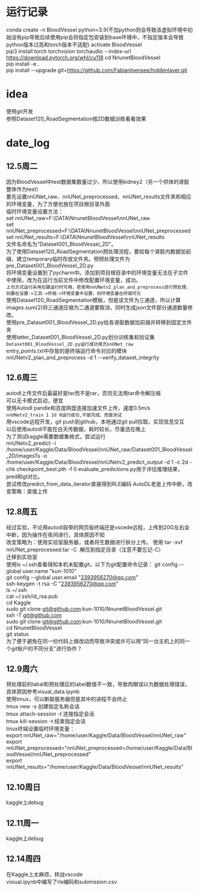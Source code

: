 # 运行记录
conda create -n BloodVessel python=3.9(不加python则会导致该虚拟环境中初始没有pip导致后续使用pip会将指定包安装到base环境中，不指定版本会导致python版本过高和torch版本不适配) 
activate BloodVessel  
pip3 install torch torchvision torchaudio --index-url https://download.pytorch.org/whl/cu118 
cd NnunetBloodVessel  
pip install -e .    
pip install --upgrade git+https://github.com/FabianIsensee/hiddenlayer.git  
# idea
使用git开发  
参照Dataset120_RoadSegmentation按2D数据训练看看效果 
# date_log
## 12.5周二
因为BloodVessel中test数据集数量过少，所以使用kidney2（另一个供体的肾脏整体作为test）    
要先设置nnUNet_raw、nnUNet_preprocessed、nnUNet_results文件夹和相应的环境变量，为了方便也放在项目根目录外面    
临时环境变量设置方法：    
set nnUNet_raw=F:\DATA\NnunetBloodVessel\nnUNet_raw   
set nnUNet_preprocessed=F:\DATA\NnunetBloodVessel\nnUNet_preprocessed   
set nnUNet_results=F:\DATA\NnunetBloodVessel\nnUNet_results   
文件名命名为“Dataset001_BloodVessel_2D”。  
为了使用Dataset120_RoadSegmentation预处理流程，要给每个肾脏内数据加前缀，建立temporary临时存放文件夹。预预处理文件为pre_Dataset001_BloodVessel_2D.py      
将环境变量设置到了pycharm中。添加到项目根目录中的环境变量无法在子文件中使用，改为在运行当前文件中修改配置环境变量，成功。  
`上句方式运行采用右键运行时可用，若使用nnUNetv2_plan_and_preprocess进行预处理，则要在设置->工具->终端->环境变量中设置，则环境变量在终端可见`  
使用Dataset120_RoadSegmentation模板，但是该文件为三通道，所以计算images.sum(2)将三通道压缩为二通道要取消，同时生成json文件部分通道数量修改。    
使用pre_Dataset001_BloodVessel_2D.py给各肾脏数据加前缀并转移到固定文件夹  
使用latter_Dataset001_BloodVessel_2D.py划分训练集和验证集  
`Dataset001_BloodVessel_2D.py运行成功填充nnUNet_raw`  
entry_points.txt中存放的是终端运行命令对应的模块  
nnUNetv2_plan_and_preprocess -d 1 --verify_dataset_integrity
## 12.6周三
autodl上传文件后最最好是tar而不是rar，否则无法用tar命令解压缩  
可以无卡模式启动，便宜  
使用Autodl pandle和百度网盘连接加速文件上传，速度0.5m/s  
`nnUNetv2_train 1 2d 0运行成功,不是完成，而是测试`   
用vscode远程开发，git push到github，本地通过git pull拉取，实现信息交互  
以后使用autodl不能在白天传数据，耗时较长，尽量选在晚上  
为了测试kaggle需要数据集格式，尝试运行  
nnUNetv2_predict -i /home/user/Kaggle/Data/BloodVessel/nnUNet_raw/Dataset001_BloodVessel_2D/imagesTs -o /home/user/Kaggle/Data/BloodVessel/nnUNetv2_predict_output -d 1 -c 2d -chk checkpoint_best.pth -f 0 
evaluate_predictions.py用于评估推理结果，pred和gt对比。  
尝试修改predict_from_data_iterator直接得到RLE编码
AutoDL老是上传中断，改变策略：直接上传
## 12.8周五
经过实验，不论用autodl自带的网页版终端还是vscede远程，上传到20G左右会中断，因为操作在夜间进行，具体原因不知  
改变策略为：使用实验室服务器，或者将生数据进行拆分上传。
使用 tar -xvf  nnUNet_preprocessed.tar -C .解压到指定目录（注意不要忘记-C）  
迁移到实验室  
使用ls ~/.ssh查看得知本机未配置git，以下为git配置命令记录： 
git config --global user.name "kun-1010"  
git config --global user.email "2393956270@qq.com"  
ssh-keygen -t rsa -C "2393956270@qq.com"  
ls ~/.ssh  
cat ~/.ssh/id_rsa.pub  
cd Kaggle  
sudo git clone git@github.com:kun-1010/NnunetBloodVessel.git  
ssh -T git@github.com  
sudo git clone git@github.com:kun-1010/NnunetBloodVessel.git  
cd NnunetBloodVessel  
git status  
为了便于避免在同一份代码上做改动而导致冲突或许可以用“同一台主机上的同一个git账户的不同分支”进行协作？  
## 12.9周六
预处理前的labal和预处理后的label数值不一致，导致肉眼误以为数据处理错误，具体原因参考visual_data.ipynb    
使用tmux，可以断联服务器但是其中的进程不会终止  
tmux new -s <session-name>创建指定名称会话  
tmux attach-session -t <session-name>连接指定会话  
tmux kill-session -t <session-name>结束指定会话  
linux终端设置临时环境变量：  
export nnUNet_raw="/home/user/Kaggle/Data/BloodVessel/nnUNet_raw"  
export nnUNet_preprocessed="nnUNet_preprocessed=/home/user/Kaggle/Data/BloodVessel/nnUNet_preprocessed"  
export nnUNet_results="/home/user/Kaggle/Data/BloodVessel/nnUNet_results"   
## 12.10周日  
kaggle上debug  
## 12.11周一  
kaggle上debug
## 12.14周四   
在Kaggle上太麻烦，转战vscode  
visiual.ipynb中编写了rle编码和submission.csv
